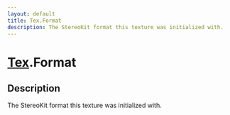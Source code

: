 ```yaml
---
layout: default
title: Tex.Format
description: The StereoKit format this texture was initialized with.
---
```

# [Tex]({{site.url}}/Pages/Reference/Tex.html).Format

## Description
The StereoKit format this texture was initialized with.

